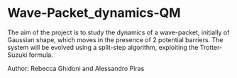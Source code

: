 # Wave-Packet_dynamics-QM

The aim of the project is to study the dynamics of a wave-packet, initially of Gaussian shape, which moves in the presence of 2 potential barriers.
The system will be evolved using a split-step algorithm, exploiting the Trotter-Suzuki formula.

Author: Rebecca Ghidoni and Alessandro Piras
